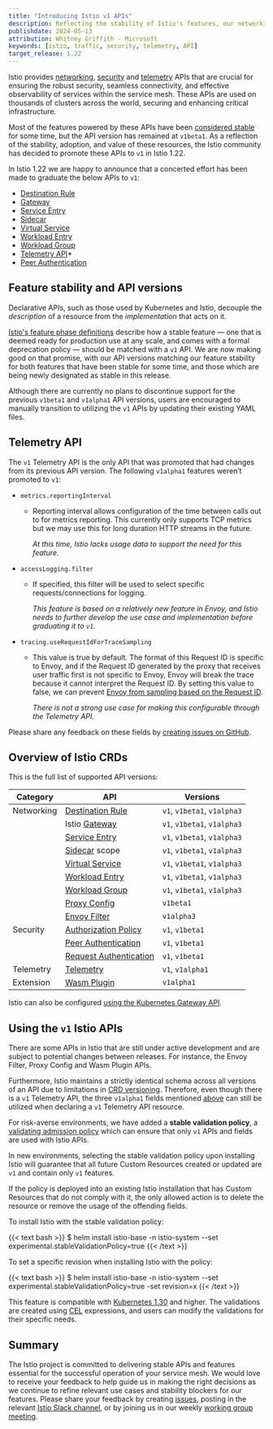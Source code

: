```yaml
---
title: "Introducing Istio v1 APIs"
description: Reflecting the stability of Istio's features, our networking, security and telemetry APIs are promoted to v1 in 1.22. 
publishdate: 2024-05-13
attribution: Whitney Griffith - Microsoft
keywords: [istio, traffic, security, telemetry, API]
target_release: 1.22
---
```


Istio provides [networking](/pt-br/docs/reference/config/networking/), [security](/pt-br/docs/reference/config/security/) and [telemetry](/pt-br/docs/reference/config/telemetry/) APIs that are crucial for ensuring the robust security, seamless connectivity, and effective observability of services within the service mesh. These APIs are used on thousands of clusters across the world, securing and enhancing critical infrastructure.

Most of the features powered by these APIs have been [considered stable](/pt-br/docs/releases/feature-stages/) for some time, but the API version has remained at `v1beta1`. As a reflection of the stability, adoption, and value of these resources, the Istio community has decided to promote these APIs to `v1` in Istio 1.22.

In Istio 1.22 we are happy to announce that a concerted effort has been made to graduate the below APIs to `v1`:
* [Destination Rule](/pt-br/docs/reference/config/networking/destination-rule/)
* [Gateway](/pt-br/docs/reference/config/networking/gateway/)
* [Service Entry](/pt-br/docs/reference/config/networking/service-entry/)
* [Sidecar](/pt-br/docs/reference/config/networking/sidecar/)
* [Virtual Service](/pt-br/docs/reference/config/networking/virtual-service/)
* [Workload Entry](/pt-br/docs/reference/config/networking/workload-entry/)
* [Workload Group](/pt-br/docs/reference/config/networking/workload-group/)
* [Telemetry API](/pt-br/docs/reference/config/telemetry/)*
* [Peer Authentication](/pt-br/docs/reference/config/security/peer_authentication/)

## Feature stability and API versions

Declarative APIs, such as those used by Kubernetes and Istio, decouple the _description_ of a resource from the _implementation_ that acts on it.

[Istio's feature phase definitions](/pt-br/docs/releases/feature-stages/) describe how a stable feature — one that is deemed ready for production use at any scale, and comes with a formal deprecation policy — should be matched with a `v1` API. We are now making good on that promise, with our API versions matching our feature stability for both features that have been stable for some time, and those which are being newly designated as stable in this release.

Although there are currently no plans to discontinue support for the previous `v1beta1` and `v1alpha1` API versions, users are encouraged to manually transition to utilizing the `v1` APIs by updating their existing YAML files.

## Telemetry API

The `v1` Telemetry API is the only API that was promoted that had changes from its previous API version. The following `v1alpha1` features weren’t promoted to `v1`:
* `metrics.reportingInterval`
    * Reporting interval allows configuration of the time between calls out to for metrics reporting. This currently only supports TCP metrics but we may use this for long duration HTTP streams in the future.

      _At this time, Istio lacks usage data to support the need for this feature._
* `accessLogging.filter`
    * If specified, this filter will be used to select specific requests/connections for logging.

      _This feature is based on a relatively new feature in Envoy, and Istio needs to further develop the use case and implementation before graduating it to `v1`._
* `tracing.useRequestIdForTraceSampling`
    * This value is true by default. The format of this Request ID is specific to Envoy, and if the Request ID generated by the proxy that receives user traffic first is not specific to Envoy, Envoy will break the trace because it cannot interpret the Request ID. By setting this value to false, we can prevent [Envoy from sampling based on the Request ID](https://www.envoyproxy.io/docs/envoy/latest/intro/arch_overview/observability/tracing#trace-context-propagation).

      _There is not a strong use case for making this configurable through the Telemetry API._

Please share any feedback on these fields by [creating issues on GitHub](https://github.com/istio/istio/issues).

## Overview of Istio CRDs

This is the full list of supported API versions:

| Category | API | Versions |
| ---------|-----|----------|
| Networking | [Destination Rule](/pt-br/docs/reference/config/networking/destination-rule/) |  `v1`, `v1beta1`, `v1alpha3` |
| | Istio [Gateway](/pt-br/docs/reference/config/networking/gateway/) |  `v1`, `v1beta1`, `v1alpha3` |
| | [Service Entry](/pt-br/docs/reference/config/networking/service-entry/) |  `v1`, `v1beta1`, `v1alpha3` |
| | [Sidecar](/pt-br/docs/reference/config/networking/sidecar/) scope |  `v1`, `v1beta1`, `v1alpha3` |
| | [Virtual Service](/pt-br/docs/reference/config/networking/virtual-service/) |  `v1`, `v1beta1`, `v1alpha3` |
| | [Workload Entry](/pt-br/docs/reference/config/networking/workload-entry/) |  `v1`, `v1beta1`, `v1alpha3` |
| | [Workload Group](/pt-br/docs/reference/config/networking/workload-group/) |  `v1`, `v1beta1`, `v1alpha3` |
| | [Proxy Config](/pt-br/docs/reference/config/networking/proxy-config/) |  `v1beta1` |
| | [Envoy Filter](/pt-br/docs/reference/config/networking/envoy-filter/) |  `v1alpha3` |
| Security  | [Authorization Policy](/pt-br/docs/reference/config/security/authorization-policy/) |  `v1`, `v1beta1` |
| | [Peer Authentication](/pt-br/docs/reference/config/security/peer_authentication/) |  `v1`, `v1beta1` |
| | [Request Authentication](/pt-br/docs/reference/config/security/request_authentication/) |  `v1`, `v1beta1` |
| Telemetry | [Telemetry](/pt-br/docs/reference/config/telemetry/) |  `v1`, `v1alpha1` |
| Extension | [Wasm Plugin](/pt-br/docs/reference/config/proxy_extensions/wasm-plugin/) |  `v1alpha1` |

Istio can also be configured [using the Kubernetes Gateway API](/pt-br/docs/setup/getting-started/).

## Using the `v1` Istio APIs

There are some APIs in Istio that are still under active development and are subject to potential changes between releases. For instance, the Envoy Filter, Proxy Config and Wasm Plugin APIs.

Furthermore, Istio maintains a strictly identical schema across all versions of an API due to limitations in [CRD versioning](https://kubernetes.io/docs/tasks/extend-kubernetes/custom-resources/custom-resource-definition-versioning/). Therefore, even though there is a `v1` Telemetry API, the three `v1alpha1` fields mentioned [above](#telemetry-api) can still be utilized when declaring a `v1` Telemetry API resource.

For risk-averse environments, we have added a **stable validation policy**, a [validating admission policy](https://kubernetes.io/docs/reference/access-authn-authz/validating-admission-policy/) which can ensure that only `v1` APIs and fields are used with Istio APIs.

In new environments, selecting the stable validation policy upon installing Istio will guarantee that all future Custom Resources created or updated are `v1` and contain only `v1` features.

If the policy is deployed into an existing Istio installation that has Custom Resources that do not comply with it, the only allowed action is to delete the resource or remove the usage of the offending fields.

To install Istio with the stable validation policy:

{{< text bash >}}
$ helm install istio-base -n istio-system --set experimental.stableValidationPolicy=true
{{< /text >}}

To set a specific revision when installing Istio with the policy:

{{< text bash >}}
$ helm install istio-base -n istio-system --set experimental.stableValidationPolicy=true -set revision=x
{{< /text >}}

This feature is compatible with [Kubernetes 1.30](https://kubernetes.io/docs/reference/access-authn-authz/validating-admission-policy/) and higher. The validations are created using [CEL](https://github.com/google/cel-spec) expressions, and users can modify the validations for their specific needs.

## Summary

The Istio project is committed to delivering stable APIs and features essential for the successful operation of your service mesh. We would love to receive your feedback to help guide us in making the right decisions as we continue to refine relevant use cases and stability blockers for our features. Please share your feedback by creating [issues](https://github.com/istio/istio/issues), posting in the relevant [Istio Slack channel](https://slack.istio.io/), or by joining us in our weekly [working group meeting](https://github.com/istio/community/blob/master/WORKING-GROUPS.md#working-group-meetings).

